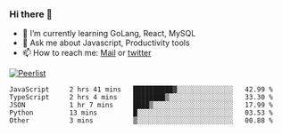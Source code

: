 ### Hi there 👋

- 🌱 I’m currently learning GoLang, React, MySQL
- 💬 Ask me about Javascript, Productivity tools 
- 📫 How to reach me: [Mail](mailto:kvaishak47@gmail.com) or [twitter](https://twitter.com/kvaish4k)

[![Peerlist](https://peerlist-readme-badge.herokuapp.com/api/kvaishak)](https://peerlist.io/kvaishak)

<!--START_SECTION:waka-->

```text
JavaScript     2 hrs 41 mins   ██████████▓░░░░░░░░░░░░░░   42.99 %
TypeScript     2 hrs 4 mins    ████████▒░░░░░░░░░░░░░░░░   33.30 %
JSON           1 hr 7 mins     ████▒░░░░░░░░░░░░░░░░░░░░   17.99 %
Python         13 mins         █░░░░░░░░░░░░░░░░░░░░░░░░   03.53 %
Other          3 mins          ▒░░░░░░░░░░░░░░░░░░░░░░░░   00.88 %
```

<!--END_SECTION:waka-->
